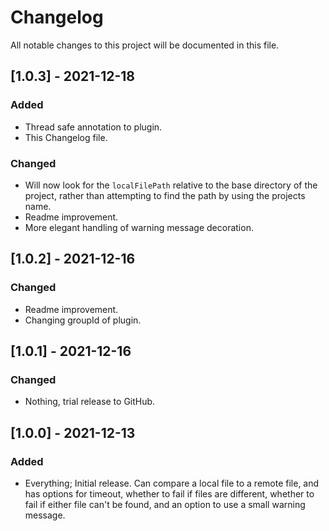 # Changelog

All notable changes to this project will be documented in this file.


## [1.0.3] - 2021-12-18

### Added

- Thread safe annotation to plugin.
- This Changelog file.

### Changed

- Will now look for the `localFilePath` relative to the base directory of the project, rather than attempting to find the path by using the projects name.
- Readme improvement.
- More elegant handling of warning message decoration.

## [1.0.2] - 2021-12-16

### Changed

- Readme improvement.
- Changing groupId of plugin.

## [1.0.1] - 2021-12-16

### Changed

- Nothing, trial release to GitHub.

## [1.0.0] - 2021-12-13

### Added
- Everything; Initial release. Can compare a local file to a remote file, and has options for timeout, whether to fail if files are different, whether to fail if either file can't be found, and an option to use a small warning message.
